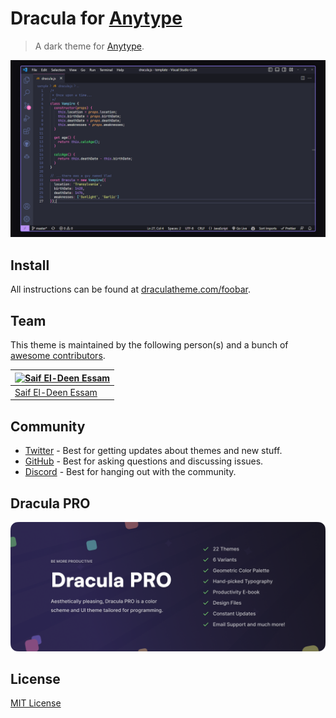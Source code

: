 # Dracula for [Anytype](https://anytype.io/)

> A dark theme for [Anytype](https://anytype.io/).

![Screenshot](./screenshot.png)

## Install

All instructions can be found at [draculatheme.com/foobar](https://draculatheme.com/anytype).

## Team

This theme is maintained by the following person(s) and a bunch of [awesome contributors](https://github.com/dracula/anytype/graphs/contributors).

| [![Saif El-Deen Essam](https://avatars.githubusercontent.com/u/130001839?v=4?size=100)](https://github.com/sudo-saif)|
| ----------------------------------------------------------------------------------------|
| [Saif El-Deen Essam](https://github.com/sudo-saif) |

## Community

- [Twitter](https://twitter.com/draculatheme) - Best for getting updates about themes and new stuff.
- [GitHub](https://github.com/dracula/dracula-theme/discussions) - Best for asking questions and discussing issues.
- [Discord](https://draculatheme.com/discord-invite) - Best for hanging out with the community.

## Dracula PRO

[![Dracula PRO](./.github/dracula-pro.png)](https://draculatheme.com/pro)

## License

[MIT License](./LICENSE)
